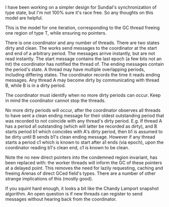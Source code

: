 I have been working on a simpler design for Sundial's synchronization of type state, but I'm not 100% sure it's race free.
So any thoughts on this model are helpful.

This is the model for one iteration, corresponding to the GC thread freeing one region of type T, while ensuring no pointers.

There is one coordinator and any number of threads. There are two states dirty and clean.
The works send messages to the coordinator at the start and end of a arbitrary period.
The messages arrive instantly, but are not read instantly.
The start message contains the last epoch (a few bits not an Int) the coordinator has notified the thread of.
The ending messages contain the period's state.
A thread may have multiple overlapping periods, including differing states. 
The coordinator records the time it reads ending messages.
Any thread A may become dirty by communicating with thread B, while B is in a dirty period.

The coordinator must identify when no more dirty periods can occur.
Keep in mind the coordinator cannot stop the threads.

No more dirty periods will occur, after the coordinator observes all threads to have sent a clean ending message for their oldest outstanding period that was recorded to not coincide with any thread's dirty period.
E.g. If thread A has a period a1 outstanding (which will latter be recorded as dirty), and B starts period b1 which coincides with A's dirty period, then b1 is assumed to be dirty until B sends b1's clean ending message. However if any thread starts a period c1 which is known to start after a1 ends (via epoch), upon the coordinator reading b1's clean end, c1 is known to be clean.

Note the no new direct pointers into the condemned region invariant, has been replaced with: the worker threads will inform the GC of these pointers at a delayed point.
This removes the need for lazily requesting, caching and freeing Arenas of direct GCed field's types.
There are a number of other strange implications of this (mostly good).

If you squint hard enough, it looks a bit like the Chandy Lamport snapshot algorithm.
An open question is if new threads can register to send messages without hearing back from the coordinator.
